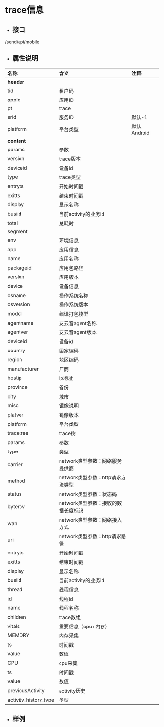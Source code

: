 # trace信息

* ## 接口

/send/api/mobile

* ## 属性说明

| **名称** | **含义** | **注释** |
| :--- | :--- | :--- |
| **header** |  |  |
| tid | 租户码 |  |
| appid | 应用ID |  |
| pt | trace |  |
| srid | 服务ID | 默认-1 |
| platform | 平台类型 | 默认Android |
| **content** |  |  |
| params | 参数 |  |
| version | trace版本 |  |
| deviceid | 设备id |  |
| type | trace类型 |  |
| entryts | 开始时间戳 |  |
| exitts | 结束时间戳 |  |
| display | 显示名称 |  |
| busiid | 当前activity的业务id |  |
| total | 总耗时 |  |
| segment |  |  |
| env | 环境信息 |  |
| app | 应用信息 |  |
| name | 应用名称 |  |
| packageid | 应用包路径 |  |
| version | 应用版本 |  |
| device | 设备信息 |  |
| osname | 操作系统名称 |  |
| osversion | 操作系统版本 |  |
| model | 编译打包模型 |  |
| agentname | 友云音agent名称 |  |
| agentver | 友云音agent版本 |  |
| deviceid | 设备id |  |
| country | 国家编码 |  |
| region | 地区编码 |  |
| manufacturer | 厂商 |  |
| hostip | ip地址 |  |
| province | 省份 |  |
| city | 城市 |  |
| misc | 镜像说明 |  |
| platver | 镜像版本 |  |
| platform | 平台类型 |  |
| tracetree | trace树 |  |
| params | 参数 |  |
| type | 类型 |  |
| carrier | network类型参数：网络服务提供商 |  |
| method | network类型参数：http请求方法类型 |  |
| status | network类型参数：状态码 |  |
| bytercv | network类型参数：接收的数据长度标识 |  |
| wan | network类型参数：网络接入方式 |  |
| uri | network类型参数：http请求路径 |  |
| entryts | 开始时间戳 |  |
| exitts | 结束时间戳 |  |
| display | 显示名称 |  |
| busiid | 当前activity的业务id |  |
| thread | 线程信息 |  |
| id | 线程id |  |
| name | 线程名称 |  |
| children | trace数组 |  |
| vitals | 重要信息（cpu+内存） |  |
| MEMORY | 内存采集 |  |
| ts | 时间戳 |  |
| value | 数值 |  |
| CPU | cpu采集 |  |
| ts | 时间戳 |  |
| value | 数值 |  |
| previousActivity | activity历史 |  |
| activity\_history\_type | 类型 |  |

* ## 样例



